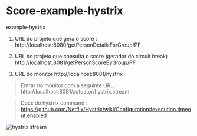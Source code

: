 # Score-example-hystrix
 example-hystrix
 


1) URL do projeto que gera o score : 
http://localhost:8080/getPersonDetailsForGroup/PF

2) URL do projeto que consulta o score (gerador do circuit break)
http://localhost:8081/getPersonScoreByGroup/PF

3) URL do monitor
http://localhost:8081/hystrix

> Entrar no monitor com a seguinte URL : http://localhost:8081/actuator/hystrix.stream

> Docs do hystrix command : https://github.com/Netflix/Hystrix/wiki/Configuration#execution.timeout.enabled


![hystrix stream](https://user-images.githubusercontent.com/45246027/89957596-33818300-dc0e-11ea-8929-429162550666.jpg)
